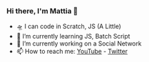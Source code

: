 ### Hi there, I'm Mattia 👋

- 🛸 I can code in Scratch, JS (A Little)
- 🌱 I’m currently learning JS, Batch Script
- 🔭 I’m currently working on a Social Network
- 📫 How to reach me: [YouTube](https://www.youtube.com/channel/UCohKir-O0ZqYlfwywLaIKpw) - [Twitter](https://twitter.com/etimologyyy)
